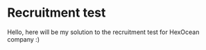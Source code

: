 # Recruitment test #
Hello, here will be my solution to the recruitment test for HexOcean company :)
